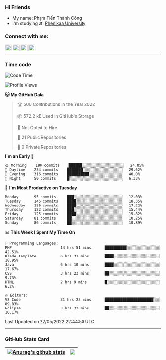 ### Hi Friends

- My name: Phạm Tiến Thành Công
- I'm studying at: [Phenikaa University]


### Connect with me:
[<img align="left" alt="PhamTienThanhCong | Facebook" width="22px" src="https://upload.wikimedia.org/wikipedia/commons/thumb/1/16/Facebook-icon-1.png/640px-Facebook-icon-1.png" />][facebook]
[<img align="left" alt="PhamTienThanhCong | Zalo" width="22px" src="https://www.anphatpc.com.vn/template/anphat_2020v2/images/icon-zalo.jpg" />][zalo]
[<img align="left" alt="PhamTienThanhCong | LinkedIn" width="22px" src="https://cdn3.iconfinder.com/data/icons/inficons/512/linkedin.png" />][linkedin]
[<img align="left" alt="PhamTienThanhCong | tiktok" width="22px" src="https://cdn.worldvectorlogo.com/logos/tiktok-logo.svg" />][tiktok]

<br />

---

### Time code

<!--START_SECTION:waka-->
![Code Time](http://img.shields.io/badge/Code%20Time-359%20hrs%2041%20mins-blue)

![Profile Views](http://img.shields.io/badge/Profile%20Views-79-blue)

**🐱 My GitHub Data** 

> 🏆 500 Contributions in the Year 2022
 > 
> 📦 572.2 kB Used in GitHub's Storage 
 > 
> 🚫 Not Opted to Hire
 > 
> 📜 21 Public Repositories 
 > 
> 🔑 0 Private Repositories  
 > 
**I'm an Early 🐤** 

```text
🌞 Morning    190 commits    ██████░░░░░░░░░░░░░░░░░░░   24.05% 
🌆 Daytime    234 commits    ███████░░░░░░░░░░░░░░░░░░   29.62% 
🌃 Evening    316 commits    ██████████░░░░░░░░░░░░░░░   40.0% 
🌙 Night      50 commits     █░░░░░░░░░░░░░░░░░░░░░░░░   6.33%

```
📅 **I'm Most Productive on Tuesday** 

```text
Monday       95 commits     ███░░░░░░░░░░░░░░░░░░░░░░   12.03% 
Tuesday      145 commits    ████░░░░░░░░░░░░░░░░░░░░░   18.35% 
Wednesday    136 commits    ████░░░░░░░░░░░░░░░░░░░░░   17.22% 
Thursday     122 commits    ███░░░░░░░░░░░░░░░░░░░░░░   15.44% 
Friday       125 commits    ████░░░░░░░░░░░░░░░░░░░░░   15.82% 
Saturday     81 commits     ██░░░░░░░░░░░░░░░░░░░░░░░   10.25% 
Sunday       86 commits     ██░░░░░░░░░░░░░░░░░░░░░░░   10.89%

```


📊 **This Week I Spent My Time On** 

```text
💬 Programming Languages: 
PHP                      14 hrs 51 mins      ██████████░░░░░░░░░░░░░░░   42.51% 
Blade Template           6 hrs 37 mins       ████░░░░░░░░░░░░░░░░░░░░░   18.95% 
Java                     6 hrs 10 mins       ████░░░░░░░░░░░░░░░░░░░░░   17.67% 
CSS                      3 hrs 23 mins       ██░░░░░░░░░░░░░░░░░░░░░░░   9.73% 
HTML                     2 hrs 9 mins        █░░░░░░░░░░░░░░░░░░░░░░░░   6.2%

🔥 Editors: 
VS Code                  31 hrs 23 mins      ██████████████████████░░░   89.83% 
Eclipse                  3 hrs 33 mins       ██░░░░░░░░░░░░░░░░░░░░░░░   10.17%

```


 Last Updated on 22/05/2022 22:44:50 UTC
<!--END_SECTION:waka-->

---

### GitHub Stats Card

| <a href="https://github.com/phamtienthanhcong"><img align="center" src="https://github-readme-stats.vercel.app/api?username=PhamTienThanhCong&show_icons=true&include_all_commits=true&theme=buefy&hide_border=true&theme=ocean_dark" alt="Anurag's github stats" /></a> | <a href="https://github.com/phamtienthanhcong"><img align="center" src="https://github-readme-stats.vercel.app/api/top-langs/?username=PhamTienThanhCong&layout=compact&theme=buefy&hide_border=true&theme=ocean_dark" /></a> |
| ------------- | ------------- |

[Phenikaa University]: https://phenikaa-uni.edu.vn/vi
[facebook]: https://www.facebook.com/phamtienthanhcong
[linkedin]: https://linkedin.com/in/phamtienthanhcong
[zalo]: https://zalo.me/0396396332
[tiktok]: https://www.tiktok.com/@phamtienthanhcong
[web]: https://github.com/PhamTienThanhCong/web_dev
[min project]: https://github.com/PhamTienThanhCong/Project-Of-Web
[c and cpp]: https://github.com/PhamTienThanhCong/Code_C_and_Cpro
[python]: https://github.com/PhamTienThanhCong/Python_beginer
